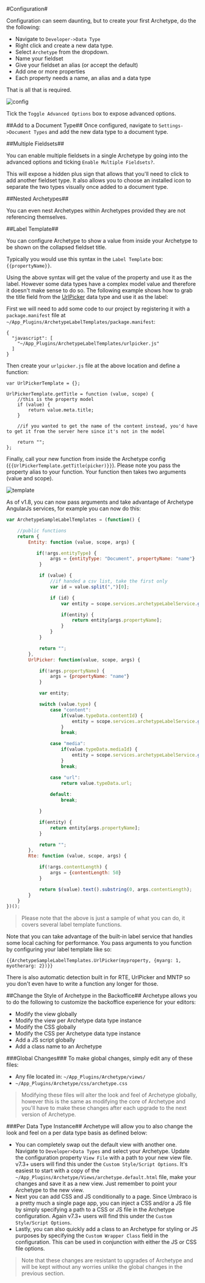 #Configuration#

Configuration can seem daunting, but to create your first Archetype, do the the following:

* Navigate to `Developer->Data Type`
* Right click and create a new data type.
* Select `Archetype` from the dropdown.
* Name your fieldset
* Give your fieldset an alias (or accept the default)
* Add one or more properties
* Each property needs a name, an alias and a data type

That is all that is required.

![config](assets/config.png)

Tick the `Toggle Advanced Options` box to expose advanced options.

##Add to a Document Type##
Once configured, navigate to `Settings->Document Types` and add the new data type to a document type.

##Multiple Fieldsets##

You can enable multiple fieldsets in a single Archetype by going into the advanced options and ticking `Enable Multiple Fieldsets?`.

This will expose a hidden plus sign that allows that you'll need to click to add another fieldset type.  It also allows you to choose an installed icon to separate the two types visually once added to a document type.

##Nested Archetypes##

You can even nest Archetypes within Archetypes provided they are not referencing themselves.

##Label Template##

You can configure Archetype to show a value from inside your Archetype to be shown on the collapsed fieldset title.

Typically you would use this syntax in the `Label Template` box: `{{propertyName}}`.

Using the above syntax will get the value of the property and use it as the label.  However some data types have a complex model value and therefore it doesn't make sense to do so.  The following example shows how to grab the title field from the [UrlPicker](https://www.nuget.org/packages/UrlPicker/) data type and use it as the label:

First we will need to add some code to our project by registering it with a `package.manifest` file at `~/App_Plugins/ArchetypeLabelTemplates/package.manifest`:

```
{
  "javascript": [
    "~/App_Plugins/ArchetypeLabelTemplates/urlpicker.js"
  ]
}
```

Then create your `urlpicker.js` file at the above location and define a function:

```
var UrlPickerTemplate = {};
 
UrlPickerTemplate.getTitle = function (value, scope) { 
    //this is the property model
    if (value) {
        return value.meta.title;
    }
    
    //if you wanted to get the name of the content instead, you'd have to get it from the server here since it's not in the model
 
    return "";
};
```

Finally, call your new function from inside the Archetype config (`{{UrlPickerTemplate.getTitle(picker)}}`).  Please note you pass the property alias to your function.  Your function then takes two arguments (value and scope).

![template](assets/label-template.png)

As of v1.8, you can now pass arguments and take advantage of Archetype AngularJs services, for example you can now do this:

```js
var ArchetypeSampleLabelTemplates = (function() {

    //public functions
    return {
        Entity: function (value, scope, args) {

           if(!args.entityType) {
                args = {entityType: "Document", propertyName: "name"}
            }

            if (value) {
                //if handed a csv list, take the first only
                var id = value.split(",")[0];

                if (id) {
                    var entity = scope.services.archetypeLabelService.getEntityById(scope, id, args.entityType);

                    if(entity) {
                        return entity[args.propertyName];
                    }
                }
            }

            return "";
        },
        UrlPicker: function(value, scope, args) {

            if(!args.propertyName) {
                args = {propertyName: "name"}
            }

            var entity;

            switch (value.type) {
                case "content":
                    if(value.typeData.contentId) {
                        entity = scope.services.archetypeLabelService.getEntityById(scope, value.typeData.contentId, "Document");
                    }
                    break;

                case "media":
                    if(value.typeData.mediaId) {
                        entity = scope.services.archetypeLabelService.getEntityById(scope, value.typeData.mediaId, "Media");
                    }
                    break;

                case "url":
                    return value.typeData.url;
                    
                default:
                    break;

            }

            if(entity) {
                return entity[args.propertyName];
            }

            return "";
        },
        Rte: function (value, scope, args) {

            if(!args.contentLength) {
                args = {contentLength: 50}
            }

            return $(value).text().substring(0, args.contentLength);
        }
    }
})();
```
>Please note that the above is just a sample of what you can do, it covers several label template functions.

Note that you can take advantage of the built-in label service that handles some local caching for performance.  You pass arguments to you function by configuring your label template like so:

```
{{ArchetypeSampleLabelTemplates.UrlPicker(myproperty, {myarg: 1, myotherarg: 2})}}
```

There is also automatic detection built in for RTE, UrlPicker and MNTP so you don't even have to write a function any longer for those.

##Change the Style of Archetype in the Backoffice##
Archetype allows you to do the following to customize the backoffice experience for your editors:

* Modify the view globally
* Modify the view per Archetype data type instance
* Modify the CSS globally
* Modify the CSS per Archetype data type instance
* Add a JS script globally
* Add a class name to an Archetype

###Global Changes###
To make global changes, simply edit any of these files:

* Any file located in: `~/App_Plugins/Archetype/views/`
* `~/App_Plugins/Archetype/css/archetype.css`

>Modifying these files will alter the look and feel of Archetype globally, however this is the same as modifying the core of Archetype and you'll have to make these changes after each upgrade to the next version of Archetype.

###Per Data Type Instance##
Archetype will allow you to also change the look and feel on a per data type basis as defined below:

* You can completely swap out the default view with another one. Navigate to `Developer>Data Types` and select your Archetype. Update the configuration property `View File` with a path to your new view file. v7.3+ users will find this under the `Custom Style/Script Options`. It's easiest to start with a copy of the `~/App_Plugins/Archetype/Views/archetype.default.html` file, make your changes and save it as a new view. Just remember to point your Archetype to the new view.
* Next you can add CSS and JS conditionally to a page. Since Umbraco is a pretty much a single page app, you can inject a CSS and/or a JS file by simply specifying a path to a CSS or JS file in the Archetype configuration. Again v7.3+ users will find this under the `Custom Style/Script Options`.
* Lastly, you can also quickly add a class to an Archetype for styling or JS purposes by specifying the `Custom Wrapper Class` field in the configuration. This can be used in conjunction with either the JS or CSS file options.

>Note that these changes are resistant to upgrades of Archetype and will be kept without any worries unlike the global changes in the previous section.
